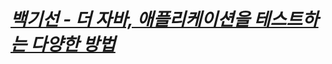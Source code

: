 # ***[백기선 - 더 자바, 애플리케이션을 테스트하는 다양한 방법](https://www.inflearn.com/course/the-java-application-test)***    

